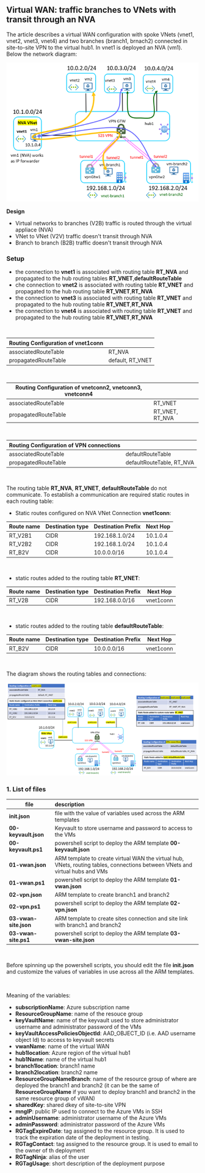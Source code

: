 <properties
pageTitle= 'Virtual WAN: traffic branches to VNets with transit through an NVA'
description= "Virtual WAN: traffic branches to VNets with transit through an NVA"
documentationcenter: na
services=""
documentationCenter="github repository"
authors="fabferri"
manager=""
editor=""/>

<tags
   ms.service = "configuration-Example-Azure-Virtual WAN"
   ms.devlang = "na"
   ms.topic = "article"
   ms.tgt_pltfrm = "Azure"
   ms.workload = "Virtual WAN"
   ms.date = "03/02/2022"
   ms.author="fabferri" />

## Virtual WAN: traffic branches to VNets with transit through an NVA

The article describes a virtual WAN configuration with spoke VNets (vnet1, vnet2, vnet3, vnet4) and two branches (branch1, brnach2) connected in site-to-site VPN to the virtual hub1. In vnet1 is deployed an NVA (vm1). Below the network diagram:

[![1]][1]

**Design**
* Virtual networks to branches (V2B) traffic is routed through the virtual appliace (NVA)
* VNet to VNet (V2V) traffic doesn't transit through NVA
* Branch to branch (B2B) traffic doesn't transit through NVA

### Setup
* the connection to **vnet1** is associated with routing table **RT_NVA** and propagated to the hub routing tables **RT_VNET**,**defaultRouteTable** 
* che connection to **vnet2** is associated with routing table **RT_VNET** and propagated to the hub routing table **RT_VNET**,**RT_NVA**
* the connection to **vnet3** is associated with routing table **RT_VNET** and propagated to the hub routing table **RT_VNET**,**RT_NVA**
* the connection to **vnet4** is associated with routing table **RT_VNET** and propagated to the hub routing table **RT_VNET**,**RT_NVA**
<br>

|Routing Configuration of **vnet1conn**||   
| -------------------- |:---------------- | 
| associatedRouteTable | RT_NVA           | 
| propagatedRouteTable | default, RT_VNET | 

<br>

|Routing Configuration of **vnetconn2, vnetconn3, vnetconn4** ||
| -------------------- |:---------------- | 
| associatedRouteTable | RT_VNET          | 
| propagatedRouteTable | RT_VNET, RT_NVA  | 

<br>

|Routing Configuration of VPN connections ||
| -------------------- |:---------------- | 
| associatedRouteTable | defaultRouteTable| 
| propagatedRouteTable | defaultRouteTable, RT_NVA | 

<br>

The routing table **RT_NVA**, **RT_VNET**, **defaultRouteTable** do not communicate. To establish a communication are required static routes in each routing table:

* Static routes configured on NVA VNet Connection **vnet1conn**:

| Route name  | Destination type | Destination Prefix | Next Hop  |
| ----------- |:---------------- | ------------------ | --------- |
| RT_V2B1     | CIDR             | 192.168.1.0/24     |10.1.0.4   |
| RT_V2B2     | CIDR             | 192.168.1.0/24     |10.1.0.4   |
| RT_B2V      | CIDR             | 10.0.0.0/16        |10.1.0.4   |

<br>

* static routes added to the routing table **RT_VNET**:

| Route name  | Destination type | Destination Prefix | Next Hop     |
| ----------- |:---------------- | ------------------ | ------------ |
| RT_V2B      | CIDR             | 192.168.0.0/16     |vnet1conn     |

<br>

* static routes added to the routing table **defaultRouteTable**:

| Route name  | Destination type | Destination Prefix | Next Hop     |
| ----------- |:---------------- | ------------------ | ------------ |
| RT_B2V      | CIDR             | 10.0.0.0/16        |vnet1conn     |

<br>

The diagram shows the routing tables and connections:

[![2]][2]


### <a name="List of files"></a>1. List of files 

| file                        | description                                                    |       
| ---------------------- |:------------------------------------------------------------------- |
| **init.json**          | file with the value of variables used across the ARM templates      |
| **00-keyvault.json**   | Keyvault to store username and password to access to the VMs        |
| **00-keyvault.ps1**    | powershell script to deploy the ARM template **00-keyvault.json**   |
| **01-vwan.json**       | ARM template to create virtual WAN the virtual hub, VNets, routing tables, connections between VNets and virtual hubs and VMs |
| **01-vwan.ps1**        | powershell script to deploy the ARM template **01-vwan.json**        |
| **02-vpn.json**        | ARM template to create branch1 and branch2                           |
| **02-vpn.ps1**         | powershell script to deploy the ARM template **02-vpn.json**         |
| **03-vwan-site.json**  | ARM template to create sites connection and site link with branch1 and branch2  |
| **03-vwan-site.ps1**   | powershell script to deploy the ARM template **03-vwan-site.json**   |
<br>
 
Before spinning up the powershell scripts, you should edit the file **init.json** and customize the values of variables in use across all the ARM templates.

<br>

Meaning of the variables:
- **subscriptionName**: Azure subscription name
- **ResourceGroupName**: name of the resouce group
- **keyVaultName**: name of the keyvault used to store administrator username and administrator password of the VMs
- **keyVaultAccessPoliciesObjectId**: AAD_OBJECT_ID (i.e. AAD username object Id) to access to keyvault secrets
- **vwanName**: name of the virtual WAN
- **hub1location**: Azure region of the virtual hub1
- **hub1Name**: name of the virtual hub1
- **branch1location**: branch1 name
- **branch2location**: branch2 name
- **ResourceGroupNameBranch**: name of the resource group of where are deployed the branch1 and branch2 (it can be the same of **ResourceGroupName** if you want to deploy branch1 and branch2 in the same resource group of vWAN) 
- **sharedKey**: shared dkey of site-to-site VPN 
- **mngIP**: public IP used to connect to the Azure VMs in SSH
- **adminUsername**: administrator username of the Azure VMs
- **adminPassword**: administrator password of the Azure VMs
- **RGTagExpireDate**: tag assigned to the resource group. It is used to track the expiration date of the deployment in testing.
- **RGTagContact**: tag assigned to the resource group. It is used to email to the owner of th deployment
- **RGTagNinja**: alias of the user
- **RGTagUsage**: short description of the deployment purpose


<br>





<!--Image References-->

[1]: ./media/network-diagram1.png "network diagram"
[2]: ./media/network-diagram2.png "network diagram"


<!--Link References-->

